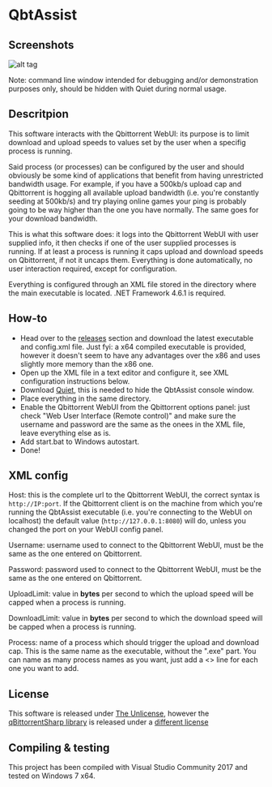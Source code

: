 # QbtAssist


## Screenshots


![alt tag](https://i.imgur.com/N4jhD4b.png)

Note: command line window intended for debugging and/or demonstration purposes only, should be hidden with Quiet during normal usage.


## Descritpion
This software interacts with the Qbittorrent WebUI: its purpose is to limit download and upload speeds to values set by the user when a specifig process is running. 

Said process (or processes) can be configured by the user and should obviously be some kind of applications that benefit from having unrestricted bandwidth usage.
For example, if you have a 500kb/s upload cap and Qbittorrent is hogging all available upload bandwidth (i.e. you're constantly seeding at 500kb/s) and try playing online games
your ping is probably going to be way higher than the one you have normally. The same goes for your download bandwidth. 

This is what this software does: it logs into the Qbittorrent WebUI with user supplied info, it then checks if one of the user supplied processes is running. If at least a process 
is running it caps upload and download speeds on Qbittorrent, if not it uncaps them. Everything is done automatically, no user interaction required, except for configuration.

Everything is configured through an XML file stored in the directory where the main executable is located.
.NET Framework 4.6.1 is required.


## How-to
- Head over to the [releases](https://github.com/Wyse-/QbtAssist/releases) section and download the latest executable and config.xml file. Just fyi: a x64 compiled executable is provided, however it doesn't seem to have any
advantages over the x86 and uses slightly more memory than the x86 one.
- Open up the XML file in a text editor and configure it, see XML configuration instructions below.
- Download [Quiet](http://www.joeware.net/freetools/tools/quiet/index.htm), this is needed to hide the QbtAssist console window.
- Place everything in the same directory.
- Enable the Qbittorrent WebUI from the Qbittorrent options panel: just check "Web User Interface (Remote control)" and make sure the username and password are the same as the onees
in the XML file, leave everything else as is.
- Add start.bat to Windows autostart.
- Done!


## XML config
Host: this is the complete url to the Qbittorrent WebUI, the correct syntax is `http://IP:port`. If the Qbittorrent client is on the machine from which you're running the QbtAssist
executable (i.e. you're connecting to the WebUI on localhost) the default value (`http://127.0.0.1:8080`) will do, unless you changed the port on your WebUI config panel.

Username: username used to connect to the Qbittorrent WebUI, must be the same as the one entered on Qbittorrent.

Password: password used to connect to the Qbittorrent WebUI, must be the same as the one entered on Qbittorrent.

UploadLimit: value in **bytes** per second to which the upload speed will be capped when a process is running.

DownloadLimit: value in **bytes** per second to which the download speed will be capped when a process is running.

Process: name of a process which should trigger the upload and download cap. This is the same name as the executable, without the ".exe" part. You can name as many process names as you want, just add a <<Process></Process>> line for each one you want to add.


## License
This software is released under [The Unlicense](https://github.com/Wyse-/QbtAssist/blob/master/LICENSE), however the [qBittorrentSharp library](https://github.com/teug91/qBittorrentSharp) is released under a [different license](https://github.com/Wyse-/QbtAssist/blob/master/LICENSE_qBittorrentSharp)


## Compiling & testing
This project has been compiled with Visual Studio Community 2017 and tested on Windows 7 x64.
